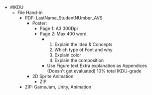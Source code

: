 - #IKDU
	- File Hand-in
		- PDF: LastName_StudentNUmber_AVS
			- Poster:
				- Page 1: A3 300Dpi
				- Page 2: Max 400 word
					- 1. Explain the Idea & Concepts
					  2. Which type of Font and why
					  3. Explain color
					  4. Explain the composition
					- Use Figure text
					  Extra explanation as Appendices (Doesn't get evaluated)
					  10% total IKDU-grade
			- 2D Sprite Animation
				- ZIP
		- ZIP: GameJam, Unity, Animation